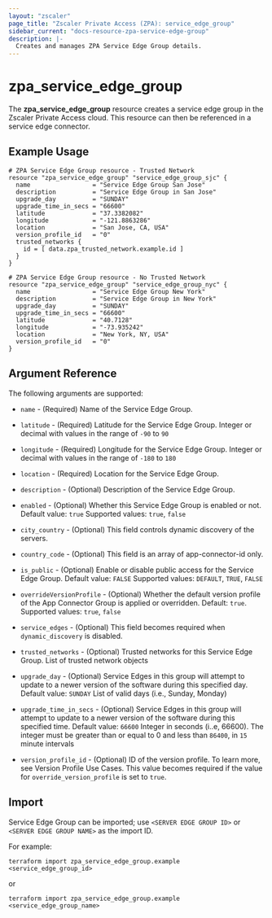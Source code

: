 ```yaml
---
layout: "zscaler"
page_title: "Zscaler Private Access (ZPA): service_edge_group"
sidebar_current: "docs-resource-zpa-service-edge-group"
description: |-
  Creates and manages ZPA Service Edge Group details.
---
```


# zpa_service_edge_group

The **zpa_service_edge_group** resource creates a service edge group in the Zscaler Private Access cloud. This resource can then be referenced in a service edge connector.

## Example Usage

```hcl
# ZPA Service Edge Group resource - Trusted Network
resource "zpa_service_edge_group" "service_edge_group_sjc" {
  name                 = "Service Edge Group San Jose"
  description          = "Service Edge Group in San Jose"
  upgrade_day          = "SUNDAY"
  upgrade_time_in_secs = "66600"
  latitude             = "37.3382082"
  longitude            = "-121.8863286"
  location             = "San Jose, CA, USA"
  version_profile_id   = "0"
  trusted_networks {
    id = [ data.zpa_trusted_network.example.id ]
  }
}
```

```hcl
# ZPA Service Edge Group resource - No Trusted Network
resource "zpa_service_edge_group" "service_edge_group_nyc" {
  name                 = "Service Edge Group New York"
  description          = "Service Edge Group in New York"
  upgrade_day          = "SUNDAY"
  upgrade_time_in_secs = "66600"
  latitude             = "40.7128"
  longitude            = "-73.935242"
  location             = "New York, NY, USA"
  version_profile_id   = "0"
}
```

## Argument Reference

The following arguments are supported:

* `name` - (Required) Name of the Service Edge Group.
* `latitude` - (Required) Latitude for the Service Edge Group. Integer or decimal with values in the range of `-90` to `90`
* `longitude` - (Required) Longitude for the Service Edge Group. Integer or decimal with values in the range of `-180` to `180`
* `location` - (Required) Location for the Service Edge Group.
* `description` - (Optional) Description of the Service Edge Group.
* `enabled` - (Optional) Whether this Service Edge Group is enabled or not. Default value: `true` Supported values: `true`, `false`
* `city_country` - (Optional) This field controls dynamic discovery of the servers.
* `country_code` - (Optional) This field is an array of app-connector-id only.
* `is_public` - (Optional) Enable or disable public access for the Service Edge Group. Default value: `FALSE` Supported values: `DEFAULT`, `TRUE`, `FALSE`

* `overrideVersionProfile` - (Optional) Whether the default version profile of the App Connector Group is applied or overridden. Default: `true`. Supported values: `true`, `false`
* `service_edges` - (Optional) This field becomes required when `dynamic_discovery` is disabled.
* `trusted_networks` - (Optional) Trusted networks for this Service Edge Group. List of trusted network objects
* `upgrade_day` - (Optional) Service Edges in this group will attempt to update to a newer version of the software during this specified day. Default value: `SUNDAY` List of valid days (i.e., Sunday, Monday)
* `upgrade_time_in_secs` - (Optional) Service Edges in this group will attempt to update to a newer version of the software during this specified time. Default value: `66600` Integer in seconds (i..e, 66600). The integer must be greater than or equal to 0 and less than `86400`, in `15` minute intervals
* `version_profile_id` - (Optional) ID of the version profile. To learn more, see Version Profile Use Cases. This value becomes required if the value for `override_version_profile` is set to `true`.

## Import

Service Edge Group can be imported; use `<SERVER EDGE GROUP ID>` or `<SERVER EDGE GROUP NAME>` as the import ID.

For example:

```shell
terraform import zpa_service_edge_group.example <service_edge_group_id>
```

or

```shell
terraform import zpa_service_edge_group.example <service_edge_group_name>
```
